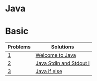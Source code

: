 # Java

# Basic

| Problems                                                                   | Solutions                             |
| -------------------------------------------------------------------------- | ------------------------------------- |
| [1](https://www.hackerrank.com/challenges/welcome-to-java/problem)         | [Welcome to Java](01-welcome-to-java) |
| [2](https://www.hackerrank.com/challenges/java-stdin-and-stdout-1/problem) | [Java Stdin and Stdout I]()           |
| [3](https://www.hackerrank.com/challenges/java-if-else/problem)            | [Java if else]()                      |
